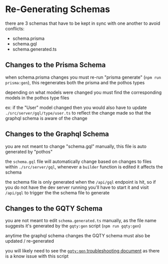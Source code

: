 # Re-Generating Schemas

there are 3 schemas that have to be kept in sync with one another to avoid conflicts:

- schema.prisma
- schema.gql
- schema.generated.ts

## Changes to the Prisma Schema

when schema.prisma changes you must re-run "prisma generate" (`npm run prisma:gen`), this regenerates both the prisma and the pothos types

depending on what models were changed you must find the corresponding models in the pothos type files

ex: if the "User" model changed then you would also have to update `./src/server/gql/type/user.ts` to reflect the change made so that the graphql schema is aware of the change

## Changes to the Graphql Schema

you are not meant to change "schema.gql" manually, this file is auto generated by "pothos"

the `schema.gql` file will automatically change based on changes to files within `./src/server/gql`, whenever a `builder` function is edited it affects the schema

the schema file is only generated when the `/api/gql` endpoint is hit, so if you do not have the dev server running you'll have to start it and visit `/api/gql` to trigger the the schema file to generate

## Changes to the GQTY Schema

you are not meant to edit `schema.generated.ts` manually, as the file name suggests it's generated by the `gqty:gen` script (`npm run gqty:gen`)

anytime the graphql schema changes the GQTY schema must also be updated / re-generated

you will likely need to see the [`gqty:gen` troubleshooting document](./troubleshooting-faq.md/#gqtygen-es-module-error) as there is a know issue with this script
